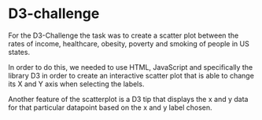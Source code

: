 # D3-challenge

For the D3-Challenge the task was to create a scatter plot between the rates of income, healthcare, obesity, poverty and smoking of people in US states.

In order to do this, we needed to use HTML, JavaScript and specifically the library D3 in order to create an interactive scatter plot that is able to change its X and Y axis when selecting the labels.

Another feature of the scatterplot is a D3 tip that displays the x and y data for that particular datapoint based on the x and y label chosen.

